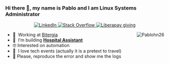 ### Hi there 👋, my name is Pablo and I am Linux Systems Administrator

<p align="center">

<p align="center"> 
  <a href="https://www.linkedin.com/in/linuxsystemadministrator/">
    <img alt="LinkedIn" src="https://img.shields.io/badge/linkedin%20-%230077B5.svg?&style=for-the-badge&logo=linkedin&logoColor=white"/>
  </a>
  <a href="https://stackoverflow.com/users/2626467/pablo-hinojosa">
    <img alt="Stack Overflow" src="https://img.shields.io/badge/-Stack%20overflow-FE7A16?style=for-the-badge&logo=stack-overflow&logoColor=white"/>
  </a>
  <a href="https://liberapay.com/Pablohn/">
    <img alt="Liberapay giving" src="https://img.shields.io/liberapay/gives/Pablohn?style=for-the-badge">
  </a>
</p>

<a href="#Panblohn26-title">
  <img src="https://github-readme-stats.vercel.app/api?username=pablohn26" alt="Pablohn26" align="right" />
</a>

- :office: &nbsp;Working at [Bitergia](https://bitergia.com/)
- :seedling: &nbsp;I’m building [**Hospital Assistant**](https://hospital-assistant.io/)
- :nerd_face:	Interested on automation
- 🔭  &nbsp;I love tech events (actually it is a pretext to travel)
- 💬 Please, reproduce the error and show me the logs

<!--
**Pablohn26/Pablohn26** is a ✨ _special_ ✨ repository because its `README.md` (this file) appears on your GitHub profile.

Here are some ideas to get you started:

- 🔭 I’m currently working on ...
- 🌱 I’m currently learning ...
- 👯 I’m looking to collaborate on ...
- 🤔 I’m looking for help with ...
- 💬 Ask me about ...
- 📫 How to reach me: ...
- 😄 Pronouns: ...
- ⚡ Fun fact: ...
-->
